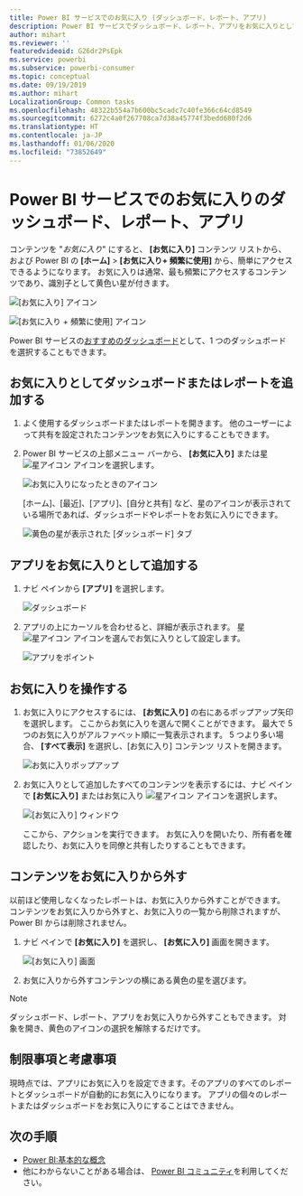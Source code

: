 ```yaml
---
title: Power BI サービスでのお気に入り (ダッシュボード、レポート、アプリ)
description: Power BI サービスでダッシュボード、レポート、アプリをお気に入りとして設定する方法についてのドキュメント
author: mihart
ms.reviewer: ''
featuredvideoid: G26dr2PsEpk
ms.service: powerbi
ms.subservice: powerbi-consumer
ms.topic: conceptual
ms.date: 09/19/2019
ms.author: mihart
LocalizationGroup: Common tasks
ms.openlocfilehash: 48322b554a7b600bc5cadc7c40fe366c64cd8549
ms.sourcegitcommit: 6272c4a0f267708ca7d38a45774f3bedd680f2d6
ms.translationtype: HT
ms.contentlocale: ja-JP
ms.lasthandoff: 01/06/2020
ms.locfileid: "73852649"
---
```

# <a name="favorite-dashboards-reports-and-apps-in-the-power-bi-service"></a>Power BI サービスでのお気に入りのダッシュボード、レポート、アプリ
コンテンツを "*お気に入り*" にすると、 **[お気に入り]** コンテンツ リストから、および Power BI の **[ホーム]**  >  **[お気に入り+ 頻繁に使用]** から、簡単にアクセスできるようになります。 お気に入りは通常、最も頻繁にアクセスするコンテンツであり、識別子として黄色い星が付きます。

   ![[お気に入り] アイコン](./media/end-user-favorite/power-bi-favorite-nav.png)

   ![[お気に入り + 頻繁に使用] アイコン](./media/end-user-favorite/power-bi-home.png)

Power BI サービスの[おすすめのダッシュボード](end-user-featured.md)として、1 つのダッシュボードを選択することもできます。

## <a name="add-a-dashboard-or-report-as-a-favorite"></a>お気に入りとしてダッシュボードまたはレポートを追加する

1. よく使用するダッシュボードまたはレポートを開きます。 他のユーザーによって共有を設定されたコンテンツをお気に入りにすることもできます。

2. Power BI サービスの上部メニュー バーから、 **[お気に入り]** または星 ![星アイコン](./media/end-user-favorite/power-bi-favorite-icon.png) アイコンを選択します。
   
   ![お気に入りになったときのアイコン](./media/end-user-favorite/power-bi-favorite.png)
   
   [ホーム]、[最近]、[アプリ]、[自分と共有] など、星のアイコンが表示されている場所であれば、ダッシュボードやレポートをお気に入りにできます。 
   
   ![黄色の星が表示された [ダッシュボード] タブ](./media/end-user-favorite/power-bi-recent.png)

## <a name="add-an-app-as-a-favorite"></a>アプリをお気に入りとして追加する

1. ナビ ペインから **[アプリ]** を選択します。

   ![ダッシュボード](./media/end-user-favorite/power-bi-app.png)

2. アプリの上にカーソルを合わせると、詳細が表示されます。 星 ![星アイコン](./media/end-user-favorite/power-bi-favorite-icon.png) アイコンを選んでお気に入りとして設定します。
   
   ![アプリをポイント](./media/end-user-favorite/power-bi-hover-app.png)

## <a name="work-with-favorites"></a>お気に入りを操作する
1. お気に入りにアクセスするには、 **[お気に入り]** の右にあるポップアップ矢印を選択します。 ここからお気に入りを選んで開くことができます。 最大で 5 つのお気に入りがアルファベット順に一覧表示されます。 5 つより多い場合、 **[すべて表示]** を選択し、[お気に入り] コンテンツ リストを開きます。 
   
   ![お気に入りポップアップ](./media/end-user-favorite/power-bi-favorite-flyout.png)
2. お気に入りとして追加したすべてのコンテンツを表示するには、ナビ ペインで **[お気に入り]** またはお気に入り ![星アイコン](./media/end-user-favorite/power-bi-favorites-icon.png) アイコンを選択します。 
   
    ![[お気に入り] ウィンドウ](./media/end-user-favorite/power-bi-fav-screen.png)
   
   ここから、アクションを実行できます。 お気に入りを開いたり、所有者を確認したり、お気に入りを同僚と共有したりすることもできます。

## <a name="unfavorite-content"></a>コンテンツをお気に入りから外す
以前ほど使用しなくなったレポートは、お気に入りから外すことができます。 コンテンツをお気に入りから外すと、お気に入りの一覧から削除されますが、Power BI からは削除されません。

1. ナビ ペインで **[お気に入り]** を選択し、 **[お気に入り]** 画面を開きます。
   
   ![[お気に入り] 画面](./media/end-user-favorite/power-bi-un-favorite.png)
2. お気に入りから外すコンテンツの横にある黄色の星を選びます。

> [!NOTE]
> ダッシュボード、レポート、アプリをお気に入りから外すこともできます。 対象を開き、黄色のアイコンの選択を解除するだけです。 
> 
> 
## <a name="limitations-and-considerations"></a>制限事項と考慮事項
現時点では、アプリにお気に入りを設定できます。そのアプリのすべてのレポートとダッシュボードが自動的にお気に入りになります。 アプリの個々のレポートまたはダッシュボードをお気に入りにすることはできません。 

## <a name="next-steps"></a>次の手順
- [Power BI:基本的な概念](end-user-basic-concepts.md)
- 他にわからないことがある場合は、 [Power BI コミュニティ](https://community.powerbi.com/)を利用してください。

